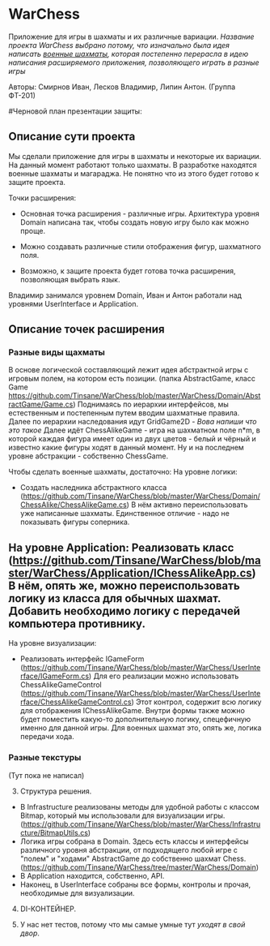 # WarChess
Приложение для игры в шахматы и их различные вариации.
_Название проекта WarChess выбрано потому, что изначально была идея написать [военные шахматы](https://ru.wikipedia.org/wiki/%D0%91%D0%BE%D0%B5%D0%B2%D1%8B%D0%B5_%D1%88%D0%B0%D1%85%D0%BC%D0%B0%D1%82%D1%8B), которая постепенно перерасла в идею написания расширяемого приложения, позволяющего играть в разные игры_

Авторы: Смирнов Иван, Лесков Владимир, Липин Антон. (Группа ФТ-201)

#Черновой план презентации защиты:

## Описание сути проекта
Мы сделали приложение для игры в шахматы и некоторые их вариации.
На данный момент работают только шахматы.
В разработке находятся военные шахматы и магараджа.
Не понятно что из этого будет готово к защите проекта.

Точки расширения:
- Основная точка расширения - различные игры.
Архитектура уровня Domain написана так, чтобы создать новую игру было как можно проще.

- Можно создавать различные стили отображения фигур, шахматного поля.

- Возможно, к защите проекта будет готова точка расширения, позволяющая выбрать язык.

Владимир занимался уровнем Domain, Иван и Антон работали над уровнями UserInterface и Application.

## Описание точек расширения
### Разные виды щахматы
В основе логической составляющий лежит идея абстрактной игры с игровым полем, на котором есть позиции.
(папка AbstractGame, класс Game https://github.com/Tinsane/WarChess/blob/master/WarChess/Domain/AbstractGame/Game.cs)
Поднимаясь по иерархии интерфейсов, мы естественным и постепенным путем вводим шахматные правила.
Далее по иерархии наследования идут GridGame2D - *Вова напиши что это такое*
Далее идёт ChessAlikeGame - игра на шахматном поле n\*m, в которой каждая фигура имеет один из двух цветов - белый и чёрный и известно какие фигуры ходят в данный момент.
Ну и на последнем уровне абстракции - собственно ChessGame.

Чтобы сделать военные шахматы, достаточно:
На уровне логики:
- Создать наследника абстрактного класса
  (https://github.com/Tinsane/WarChess/blob/master/WarChess/Domain/ChessAlike/ChessAlikeGame.cs)
  В нём активно переиспользовать уже написанные шахматы.
  Единственное отличие - надо не показывать фигуры соперника.

На уровне Application:
  Реализовать класс
 (https://github.com/Tinsane/WarChess/blob/master/WarChess/Application/IChessAlikeApp.cs)
  В нём, опять же, можно переиспользовать логику из класса для обычных шахмат.
  Добавить необходимо логику с передачей компьютера противнику.
- 
На уровне визуализации:
- Реализовать интерфейс IGameForm
  (https://github.com/Tinsane/WarChess/blob/master/WarChess/UserInterface/IGameForm.cs)
  Для его реализации можно использовать ChessAlikeGameControl
  (https://github.com/Tinsane/WarChess/blob/master/WarChess/UserInterface/ChessAlikeGameControl.cs)
  Этот контрол, содержит всю логику для отображения IChessAlikeGame.
  Внутри формы также можно будет поместить какую-то дополнительную логику, спецефичную именно для данной игры.
  Для военных шахмат это, опять же, логика передачи хода.
  
### Разные текстуры
(Тут пока не написал)
  
3. Структура решения.
  - В Infrastructure реализованы методы для удобной работы с классом Bitmap, который мы использовали для визуализации игры.
  (https://github.com/Tinsane/WarChess/blob/master/WarChess/Infrastructure/BitmapUtils.cs)
  - Логика игры собрана в Domain. Здесь есть классы и интерфейсы различного уровня абстракции,
  от подходящего любой игре с "полем" и "ходами" AbstractGame до собственно шахмат Chess.
  (https://github.com/Tinsane/WarChess/tree/master/WarChess/Domain)
  - В Application находится, собственно, API.
  - Наконец, в UserInterface собраны все формы, контролы и прочая, необходимые для визуализации.
  
4. DI-КОНТЕЙНЕР.
  
5. У нас нет тестов, потому что мы самые умные тут *уходят в свой двор*.
